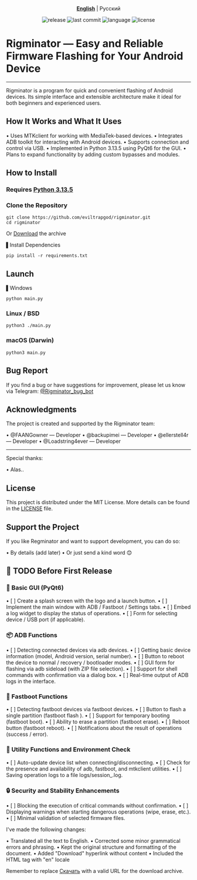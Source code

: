 <p align="center">
  <a href="README_RU.md"><strong>English</strong></a> | Русский
</p>

<p align="center">
  <img src="https://img.shields.io/github/v/release/eviltrapgod/rigminator?include_prereleases&style=flat-square" alt="release">
  <img src="https://img.shields.io/github/last-commit/eviltrapgod/rigminator?style=flat-square" alt="last commit">
  <img src="https://img.shields.io/github/languages/top/eviltrapgod/rigminator?style=flat-square" alt="language">
  <img src="https://img.shields.io/github/license/eviltrapgod/rigminator?style=flat-square" alt="license">
</p>

# Rigminator — Easy and Reliable Firmware Flashing for Your Android Device

---

Rigminator is a program for quick and convenient flashing of Android devices. Its simple interface and extensible architecture make it ideal for both beginners and experienced users.

## How It Works and What It Uses

•   Uses MTKclient for working with MediaTek-based devices.
•   Integrates ADB toolkit for interacting with Android devices.
•   Supports connection and control via USB.
•   Implemented in Python 3.13.5 using PyQt6 for the GUI.
•   Plans to expand functionality by adding custom bypasses and modules.

## How to Install

### Requires [Python 3.13.5](https://www.python.org/downloads/release/python-3135/)

### Clone the Repository
```
git clone https://github.com/eviltrapgod/rigminator.git
cd rigminator
```
 
Or [Download]() the archive

▌Install Dependencies

```
pip install -r requirements.txt

```

## Launch

▌Windows

```
python main.py

```

### Linux / BSD

```
python3 ./main.py

```

### macOS (Darwin)

 
```
python3 main.py

```

 
## Bug Report

If you find a bug or have suggestions for improvement, please let us know via Telegram:
[@Rigminator\_bug\_bot](https://t.me/)

## Acknowledgments

The project is created and supported by the Rigminator team:

•   @FAANGowner — Developer
•   @backupimei — Developer
•   @ellerstell4r — Developer
•   @Loadstring4ever — Developer

---

Special thanks:

•   Alas..

## License

This project is distributed under the MIT License.
More details can be found in the [LICENSE](LICENSE) file.

## Support the Project

If you like Regminator and want to support development, you can do so:

•   By details (add later)
•   Or just send a kind word 😊

## 📌 TODO Before First Release

### 🧱 Basic GUI (PyQt6)

•   [ ] Create a splash screen with the logo and a launch button.
•   [ ] Implement the main window with ADB / Fastboot / Settings tabs.
•   [ ] Embed a log widget to display the status of operations.
•   [ ] Form for selecting device / USB port (if applicable).

### 📦 ADB Functions

•   [ ] Detecting connected devices via adb devices.
•   [ ] Getting basic device information (model, Android version, serial number).
•   [ ] Button to reboot the device to normal / recovery / bootloader modes.
•   [ ] GUI form for flashing via adb sideload (with ZIP file selection).
•   [ ] Support for shell commands with confirmation via a dialog box.
•   [ ] Real-time output of ADB logs in the interface.

### 🧰 Fastboot Functions

•   [ ] Detecting fastboot devices via fastboot devices.
•   [ ] Button to flash a single partition (fastboot flash <partition> <file>).
•   [ ] Support for temporary booting (fastboot boot).
•   [ ] Ability to erase a partition (fastboot erase).
•   [ ] Reboot button (fastboot reboot).
•   [ ] Notifications about the result of operations (success / error).

### 🧠 Utility Functions and Environment Check

•   [ ] Auto-update device list when connecting/disconnecting.
•   [ ] Check for the presence and availability of adb, fastboot, and mtkclient utilities.
•   [ ] Saving operation logs to a file logs/session_<timestamp>.log.

### 🔒 Security and Stability Enhancements

•   [ ] Blocking the execution of critical commands without confirmation.
•   [ ] Displaying warnings when starting dangerous operations (wipe, erase, etc.).
•   [ ] Minimal validation of selected firmware files.

I've made the following changes:

•   Translated all the text to English.
•   Corrected some minor grammatical errors and phrasing.
•   Kept the original structure and formatting of the document.
•   Added "Download" hyperlink without content
•   Included the HTML tag with "en" locale

Remember to replace [Скачать]() with a valid URL for the download archive.

